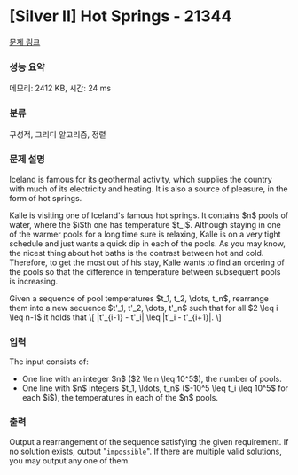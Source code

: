 # [Silver II] Hot Springs - 21344 

[문제 링크](https://www.acmicpc.net/problem/21344) 

### 성능 요약

메모리: 2412 KB, 시간: 24 ms

### 분류

구성적, 그리디 알고리즘, 정렬

### 문제 설명

<p>Iceland is famous for its geothermal activity, which supplies the country with much of its electricity and heating. It is also a source of pleasure, in the form of hot springs.</p>

<p>Kalle is visiting one of Iceland's famous hot springs. It contains $n$ pools of water, where the $i$th one has temperature $t_i$. Although staying in one of the warmer pools for a long time sure is relaxing, Kalle is on a very tight schedule and just wants a quick dip in each of the pools. As you may know, the nicest thing about hot baths is the contrast between hot and cold. Therefore, to get the most out of his stay, Kalle wants to find an ordering of the pools so that the difference in temperature between subsequent pools is increasing.</p>

<p>Given a sequence of pool temperatures $t_1, t_2, \dots, t_n$, rearrange them into a new sequence $t'_1, t'_2, \dots, t'_n$ such that for all $2 \leq i \leq n-1$ it holds that \[ |t'_{i-1} - t'_i| \leq |t'_i - t'_{i+1}|. \]</p>

### 입력 

 <p>The input consists of:</p>

<ul>
	<li>One line with an integer $n$ ($2 \le n \leq  10^5$), the number of pools.</li>
	<li>One line with $n$ integers $t_1, \ldots, t_n$ ($-10^5 \leq t_i \leq 10^5$ for each $i$), the temperatures in each of the $n$ pools.</li>
</ul>

### 출력 

 <p>Output a rearrangement of the sequence satisfying the given requirement. If no solution exists, output "<code>impossible</code>". If there are multiple valid solutions, you may output any one of them.</p>

